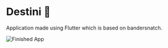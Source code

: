 # Destini 🤔

Application made using Flutter which is based on bandersnatch.

![Finished App](https://github.com/londonappbrewery/Images/blob/master/Destini.gif)
